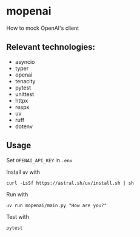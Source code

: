 # mopenai

How to mock OpenAI's client

## Relevant technologies:

- asyncio
- typer
- openai
- tenacity
- pytest
- unittest
- httpx
- respx
- uv
- ruff
- dotenv

## Usage

Set `OPENAI_API_KEY` in `.env`

Install `uv` with

```
curl -LsSf https://astral.sh/uv/install.sh | sh
```

Run with

```
uv run mopenai/main.py "How are you?"
```

Test with

```
pytest
```

